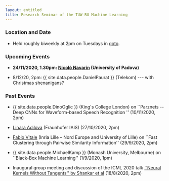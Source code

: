 ```yaml
---
layout: entitled
title: Research Seminar of the TUW RU Machine Learning
---
```


### Location and Date

 - Held roughly biweekly at 2pm on Tuesdays in [goto](https://gotomeet.me/ThomasGaertner).

### Upcoming Events

- **24/11/2020, 1.30pm: [Nicolò Navarin](https://sites.google.com/view/nicknavarin/home) (University of Padova)**

- 8/12/20, 2pm: {{ site.data.people.DanielPaurat }} (Telekom) --- with Christmas shenanigans?

### Past Events

-  {{ site.data.people.DinoOglic }} (King's College London) on ``Parznets -- Deep CNNs for Waveform-based Speech Recognition '' (10/11/2020, 2pm)

-  [Linara Adilova](https://scholar.google.de/citations?user=Z34FjHgAAAAJ&hl=en) (Fraunhofer IAIS) (27/10/2020, 2pm)

-  [Fabio Vitale](http://researchers.lille.inria.fr/vitale/) (Inria Lille – Nord Europe and University of Lille) on ``Fast Clustering through Pairwise Similarity Information'' (29/9/2020, 2pm)

-  {{ site.data.people.MichaelKamp }} (Monash University, Melbourne) on ``Black-Box Machine Learning'' (1/9/2020, 1pm)

- Inaugural group meeting and discussion of the ICML 2020 talk [``Neural Kernels Without Tangents'' by Shankar et al](https://icml.cc/virtual/2020/poster/6356) (18/8/2020, 2pm)
